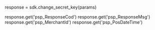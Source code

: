 response = sdk.change_secret_key(params)

response.get('psp_ResponseCod')
response.get('psp_ResponseMsg')
response.get('psp_MerchantId')
response.get('psp_PosDateTime')
